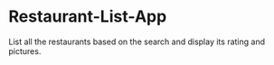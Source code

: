 # Restaurant-List-App
List all the restaurants based on the search and display its rating and pictures.
